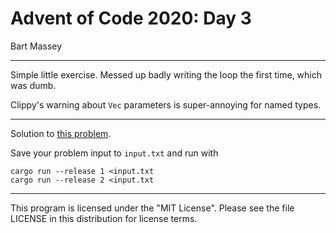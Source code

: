 # Advent of Code 2020: Day 3
Bart Massey

---

Simple little exercise. Messed up badly writing the loop the
first time, which was dumb.

Clippy's warning about `Vec` parameters is super-annoying
for named types.

---

Solution to [this problem](https://adventofcode.com/2020/day/3).

Save your problem input to `input.txt` and run with

    cargo run --release 1 <input.txt
    cargo run --release 2 <input.txt

---

This program is licensed under the "MIT License".
Please see the file LICENSE in this distribution
for license terms.
